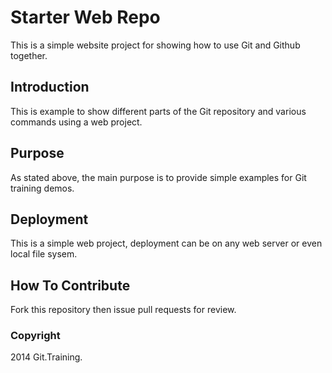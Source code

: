 # Starter Web Repo
This is a simple website project for showing how to use Git and Github together.

## Introduction
This is example to show different parts of the Git repository and various commands using a web project.

## Purpose
As stated above, the main purpose is to provide simple examples for Git training demos.

## Deployment
This is a simple web project, deployment can be on any web server or even local file sysem.

## How To Contribute

Fork this repository then issue pull requests for review.

### Copyright

2014 Git.Training.